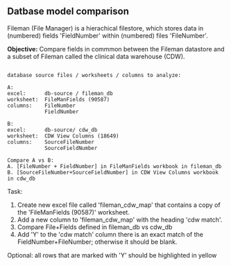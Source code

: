 
## Datbase model comparison

Fileman (File Manager) is a hierachical filestore, which stores data in  (numbered) fields 'FieldNumber' within (numbered) files 'FileNumber'.

__Objective:__ Compare fields in commmon between the Fileman datastore and a subset of Fileman called the clinical data warehouse (CDW).

```text

database source files / worksheets / columns to analyze:

A:
excel:      db-source / fileman_db
worksheet:  FileManFields (90587)
columns:    FileNumber
            FieldNumber

B:
excel:      db-source/ cdw_db
worksheet:  CDW View Columns (18649)
columns:    SourceFileNumber
            SourceFieldNumber

Compare A vs B:
A. [FileNumber + FieldNumber] in FileManFields workbook in fileman_db
B. [SourceFileNumber+SourceFieldNumber] in CDW View Columns workbook in cdw_db

```

Task:
1. Create new excel file called 'fileman_cdw_map' that contains a copy of the 'FileManFields (90587)' worksheet.  
2. Add a new column to 'fileman_cdw_map'  with the heading 'cdw match'.   
3. Compare File+Fields defined in fileman_db vs cdw_db
4. Add 'Y' to the 'cdw match' column there is an exact match of the FieldNumber+FileNumber; otherwise it should be blank.

Optional: all rows that are marked with 'Y' should be highlighted in yellow


